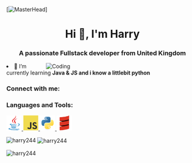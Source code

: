 [![MasterHead](https://media.discordapp.net/attachments/1025770285569429526/1025770335557128202/Add_a_heading.gif)]
<h1 align="center">Hi 👋, I'm Harry</h1>
<h3 align="center">A passionate Fullstack developer from United Kingdom</h3>
<img align="right" alt="Coding" width="400" src="https://www.google.com/url?sa=i&url=https%3A%2F%2Fwww.deviantart.com%2Fpowerofsin%2Fart%2FDaily-Always-gets-up-701185782&psig=AOvVaw3dXzPwT55gdy1nWPaIlRXn&ust=1664718585841000&source=images&cd=vfe&ved=0CAwQjRxqFwoTCJjkj5OWv_oCFQAAAAAdAAAAABAs"



- 🌱 I’m currently learning **Java & JS and i know a littlebit python**

<h3 align="left">Connect with me:</h3>
<p align="left">
</p>

<h3 align="left">Languages and Tools:</h3>
<p align="left"> <a href="https://www.java.com" target="_blank" rel="noreferrer"> <img src="https://raw.githubusercontent.com/devicons/devicon/master/icons/java/java-original.svg" alt="java" width="40" height="40"/> </a> <a href="https://developer.mozilla.org/en-US/docs/Web/JavaScript" target="_blank" rel="noreferrer"> <img src="https://raw.githubusercontent.com/devicons/devicon/master/icons/javascript/javascript-original.svg" alt="javascript" width="40" height="40"/> </a> <a href="https://www.python.org" target="_blank" rel="noreferrer"> <img src="https://raw.githubusercontent.com/devicons/devicon/master/icons/python/python-original.svg" alt="python" width="40" height="40"/> </a> <a href="https://www.scala-lang.org" target="_blank" rel="noreferrer"> <img src="https://raw.githubusercontent.com/devicons/devicon/master/icons/scala/scala-original.svg" alt="scala" width="40" height="40"/> </a> </p>

<p><img align="left" src="https://github-readme-stats.vercel.app/api/top-langs?username=harry244&show_icons=true&locale=en&layout=compact" alt="harry244" /></p>

<p>&nbsp;<img align="center" src="https://github-readme-stats.vercel.app/api?username=harry244&show_icons=true&locale=en" alt="harry244" /></p>

<p><img align="center" src="https://github-readme-streak-stats.herokuapp.com/?user=harry244&" alt="harry244" /></p>
